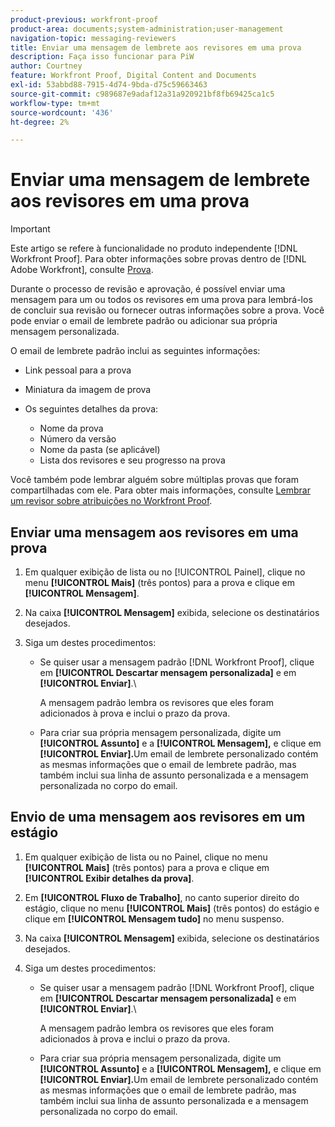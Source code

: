 ```yaml
---
product-previous: workfront-proof
product-area: documents;system-administration;user-management
navigation-topic: messaging-reviewers
title: Enviar uma mensagem de lembrete aos revisores em uma prova
description: Faça isso funcionar para PiW
author: Courtney
feature: Workfront Proof, Digital Content and Documents
exl-id: 53abbd88-7915-4d74-9bda-d75c59663463
source-git-commit: c989687e9adaf12a31a920921bf8fb69425ca1c5
workflow-type: tm+mt
source-wordcount: '436'
ht-degree: 2%

---
```


# Enviar uma mensagem de lembrete aos revisores em uma prova

>[!IMPORTANT]
>
>Este artigo se refere à funcionalidade no produto independente [!DNL Workfront Proof]. Para obter informações sobre provas dentro de [!DNL Adobe Workfront], consulte [Prova](../../../review-and-approve-work/proofing/proofing.md).

<!--
<p style="color: #000000;" data-mc-conditions="QuicksilverOrClassic.Draft mode">Make this work for PiW</p>
-->

Durante o processo de revisão e aprovação, é possível enviar uma mensagem para um ou todos os revisores em uma prova para lembrá-los de concluir sua revisão ou fornecer outras informações sobre a prova. Você pode enviar o email de lembrete padrão ou adicionar sua própria mensagem personalizada.

O email de lembrete padrão inclui as seguintes informações:

* Link pessoal para a prova
* Miniatura da imagem de prova
* Os seguintes detalhes da prova:

   * Nome da prova
   * Número da versão
   * Nome da pasta (se aplicável)
   * Lista dos revisores e seu progresso na prova

Você também pode lembrar alguém sobre múltiplas provas que foram compartilhadas com ele. Para obter mais informações, consulte [Lembrar um revisor sobre atribuições no Workfront Proof](../../../workfront-proof/wp-emailsntfctns/messaging-reviewers/remind-reviewer-assignments-wp.md).

## Enviar uma mensagem aos revisores em uma prova

1. Em qualquer exibição de lista ou no [!UICONTROL Painel], clique no menu **[!UICONTROL Mais]** (três pontos) para a prova e clique em **[!UICONTROL Mensagem]**.

1. Na caixa **[!UICONTROL Mensagem]** exibida, selecione os destinatários desejados.
1. Siga um destes procedimentos:

   * Se quiser usar a mensagem padrão [!DNL Workfront Proof], clique em **[!UICONTROL Descartar mensagem personalizada]** e em **[!UICONTROL Enviar]**.\

     A mensagem padrão lembra os revisores que eles foram adicionados à prova e inclui o prazo da prova.

   * Para criar sua própria mensagem personalizada, digite um **[!UICONTROL Assunto]** e a **[!UICONTROL Mensagem],** e clique em **[!UICONTROL Enviar].**&#x200B;Um email de lembrete personalizado contém as mesmas informações que o email de lembrete padrão, mas também inclui sua linha de assunto personalizada e a mensagem personalizada no corpo do email.

## Envio de uma mensagem aos revisores em um estágio

1. Em qualquer exibição de lista ou no Painel, clique no menu **[!UICONTROL Mais]** (três pontos) para a prova e clique em **[!UICONTROL Exibir detalhes da prova]**.

1. Em **[!UICONTROL Fluxo de Trabalho]**, no canto superior direito do estágio, clique no menu **[!UICONTROL Mais]** (três pontos) do estágio e clique em **[!UICONTROL Mensagem tudo]** no menu suspenso.

1. Na caixa **[!UICONTROL Mensagem]** exibida, selecione os destinatários desejados.
1. Siga um destes procedimentos:

   * Se quiser usar a mensagem padrão [!DNL Workfront Proof], clique em **[!UICONTROL Descartar mensagem personalizada]** e em **[!UICONTROL Enviar]**.\

     A mensagem padrão lembra os revisores que eles foram adicionados à prova e inclui o prazo da prova.

   * Para criar sua própria mensagem personalizada, digite um **[!UICONTROL Assunto]** e a **[!UICONTROL Mensagem],** e clique em **[!UICONTROL Enviar].**&#x200B;Um email de lembrete personalizado contém as mesmas informações que o email de lembrete padrão, mas também inclui sua linha de assunto personalizada e a mensagem personalizada no corpo do email.
